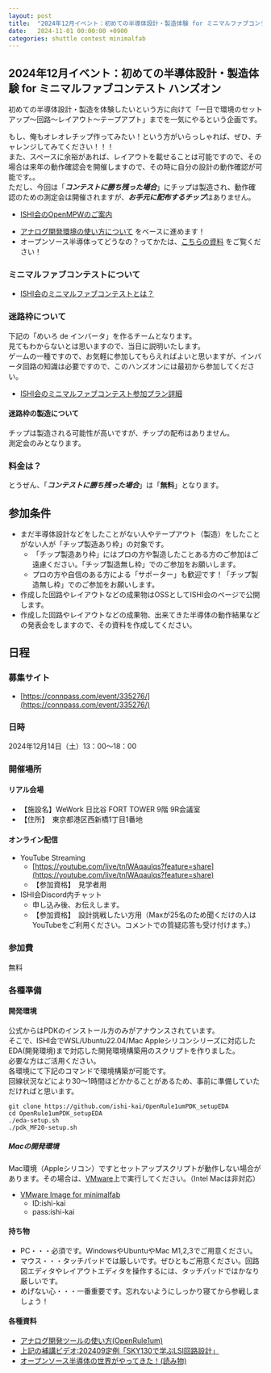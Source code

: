 ```yaml
---
layout: post
title:  "2024年12月イベント：初めての半導体設計・製造体験 for ミニマルファブコンテスト ハンズオン"
date:   2024-11-01 00:00:00 +0900
categories: shuttle contest minimalfab
---
```

## 2024年12月イベント：初めての半導体設計・製造体験 for ミニマルファブコンテスト ハンズオン
初めての半導体設計・製造を体験したいという方に向けて「一日で環境のセットアップ～回路～レイアウト～テープアプト」までを一気にやるという企画です。  


もし、俺もオレオレチップ作ってみたい！という方がいらっしゃれば、ぜひ、チャレンジしてみてください！！！   
また、スペースに余裕があれば、レイアウトを載せることは可能ですので、その場合は来年の動作確認会を開催しますので、その時に自分の設計の動作確認が可能です。。  
ただし、今回は「***コンテストに勝ち残った場合***」にチップは製造され、動作確認のための測定会は開催されますが、***お手元に配布するチップ***はありません。  

- [ISHI会のOpenMPWのご案内](https://ishi-kai.org/openmpw/shuttle/tr10/2024/10/15/shuttle_ISHI-Kai_OpenMPW-TR10-1_start.html)


* [アナログ開発環境の使い方について](https://github.com/ishi-kai/minimalfab_contest_2024_all_iverter/blob/main/docs/inverter_MF20.pdf) をベースに進めます！  
* オープンソース半導体ってどうなの？ってかたは、[こちらの資料](https://github.com/ishi-kai/minimalfab_contest_2024_all_iverter/blob/main/docs/forBeginners.pdf) をご覧ください！  


### ミニマルファブコンテストについて
- [ISHI会のミニマルファブコンテストとは？](https://ishi-kai.org/contest/minimalfab/2024/10/19/contest_minimalfab_2024_ISHI-KAI.html)


### 迷路枠について
下記の「めいろ de インバータ」を作るチームとなります。  
見てもわからないとは思いますので、当日に説明いたします。  
ゲームの一種ですので、お気軽に参加してもらえればよいと思いますが、インバータ回路の知識は必要ですので、このハンズオンには最初から参加してください。  

- [ISHI会のミニマルファブコンテスト参加プラン詳細](https://ishi-kai.org/contest/minimalfab/2024/10/20/contest_minimalfab2024_ISHI-KAI.html)

#### 迷路枠の製造について
チップは製造される可能性が高いですが、チップの配布はありません。  
測定会のみとなります。


### 料金は？
とうぜん、「***コンテストに勝ち残った場合***」は「**無料**」となります。  


## 参加条件
- まだ半導体設計などをしたことがない人やテープアウト（製造）をしたことがない人が「チップ製造あり枠」の対象です。
    - 「チップ製造あり枠」にはプロの方や製造したことある方のご参加はご遠慮ください。「チップ製造無し枠」でのご参加をお願いします。
    - プロの方や自信のある方による「サポーター」も歓迎です！「チップ製造無し枠」でのご参加をお願いします。
- 作成した回路やレイアウトなどの成果物はOSSとしてISHI会のページで公開します。
- 作成した回路やレイアウトなどの成果物、出来てきた半導体の動作結果などの発表会をしますので、その資料を作成してください。


## 日程
### 募集サイト
* [https://connpass.com/event/335276/](https://connpass.com/event/335276/)

### 日時
2024年12月14日（土）13：00〜18：00

### 開催場所
#### リアル会場
* 【施設名】WeWork 日比谷 FORT TOWER 9階 9R会議室
* 【住所】　東京都港区西新橋1丁目1番地

#### オンライン配信
* YouTube Streaming
    * [https://youtube.com/live/tnlWAqaulqs?feature=share](https://youtube.com/live/tnlWAqaulqs?feature=share)
    * 【参加資格】　見学者用
* ISHI会Discord内チャット
    * 申し込み後、お伝えします。
    * 【参加資格】　設計挑戦したい方用（Maxが25名のため聞くだけの人はYouTubeをご利用ください。コメントでの質疑応答も受け付けます。）


### 参加費
無料


### 各種準備
#### 開発環境 
公式からはPDKのインストール方のみがアナウンスされています。  
そこで、ISHI会でWSL/Ubuntu22.04/Mac Appleシリコンシリーズに対応したEDA(開発環境)まで対応した開発環境構築用のスクリプトを作りました。  
必要な方はご活用ください。  
各環境にて下記のコマンドで環境構築が可能です。  
回線状況などにより30～1時間ほどかかることがあるため、事前に準備していただければと思います。  

```
git clone https://github.com/ishi-kai/OpenRule1umPDK_setupEDA
cd OpenRule1umPDK_setupEDA
./eda-setup.sh
./pdk_MF20-setup.sh
```

##### Macの開発環境 
Mac環境（Appleシリコン）ですとセットアップスクリプトが動作しない場合があります。その場合は、[VMware](https://www.vmware.com/)上で実行してください。（Intel Macは非対応）  
* [VMware Image for minimalfab](https://www.noritsuna.jp/download/ISHI-kai_EDA_vmware_MF20.tar.xz)  
    * ID:ishi-kai  
    * pass:ishi-kai  


#### 持ち物  
* PC・・・必須です。WindowsやUbuntuやMac M1,2,3でご用意ください。
* マウス・・・タッチパッドでは厳しいです。ぜひともご用意ください。回路図エディタやレイアウトエディタを操作するには、タッチパッドではかなり厳しいです。
* めげない心・・・一番重要です。忘れないようにしっかり寝てから参戦しましょう！


#### 各種資料
* [アナログ開発ツールの使い方(OpenRule1um)](https://github.com/ishi-kai/minimalfab_contest_2024_all_iverter/blob/main/docs/inverter_MF20.pdf)
* [上記の補講ビデオ:202409定例「SKY130で学ぶLSI回路設計」](https://www.youtube.com/watch?v=s2QD2kWNEMs)
* [オープンソース半導体の世界がやってきた！(読み物)](https://github.com/ishi-kai/minimalfab_contest_2024_all_iverter/blob/main/docs/forBeginners.pdf)
